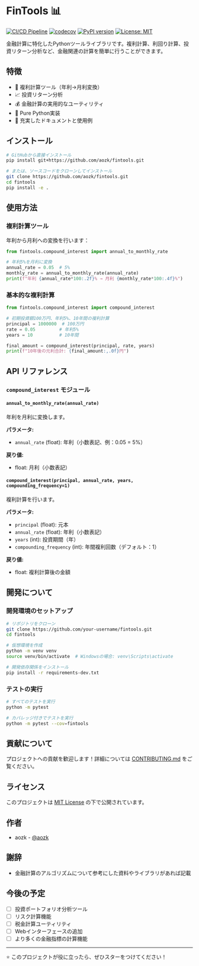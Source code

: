 # FinTools 📊

[![CI/CD Pipeline](https://github.com/aozk/fintools/actions/workflows/ci.yml/badge.svg)](https://github.com/aozk/fintools/actions/workflows/ci.yml)
[![codecov](https://codecov.io/gh/aozk/fintools/branch/main/graph/badge.svg)](https://codecov.io/gh/aozk/fintools)
[![PyPI version](https://badge.fury.io/py/fintools.svg)](https://badge.fury.io/py/fintools)
[![License: MIT](https://img.shields.io/badge/License-MIT-yellow.svg)](https://opensource.org/licenses/MIT)

金融計算に特化したPythonツールライブラリです。複利計算、利回り計算、投資リターン分析など、金融関連の計算を簡単に行うことができます。

## 特徴

- 🧮 複利計算ツール（年利→月利変換）
- 📈 投資リターン分析
- 💰 金融計算の実用的なユーティリティ
- 🐍 Pure Python実装
- 📖 充実したドキュメントと使用例

## インストール

```bash
# GitHubから直接インストール
pip install git+https://github.com/aozk/fintools.git

# または、ソースコードをクローンしてインストール
git clone https://github.com/aozk/fintools.git
cd fintools
pip install -e .
```

## 使用方法

### 複利計算ツール

年利から月利への変換を行います：

```python
from fintools.compound_interest import annual_to_monthly_rate

# 年利5%を月利に変換
annual_rate = 0.05  # 5%
monthly_rate = annual_to_monthly_rate(annual_rate)
print(f"年利 {annual_rate*100:.2f}% → 月利 {monthly_rate*100:.4f}%")
```

### 基本的な複利計算

```python
from fintools.compound_interest import compound_interest

# 初期投資額100万円、年利5%、10年間の複利計算
principal = 1000000  # 100万円
rate = 0.05         # 年利5%
years = 10          # 10年間

final_amount = compound_interest(principal, rate, years)
print(f"10年後の元利合計: {final_amount:,.0f}円")
```

## API リファレンス

### `compound_interest` モジュール

#### `annual_to_monthly_rate(annual_rate)`
年利を月利に変換します。

**パラメータ:**
- `annual_rate` (float): 年利（小数表記、例：0.05 = 5%）

**戻り値:**
- float: 月利（小数表記）

#### `compound_interest(principal, annual_rate, years, compounding_frequency=1)`
複利計算を行います。

**パラメータ:**
- `principal` (float): 元本
- `annual_rate` (float): 年利（小数表記）
- `years` (int): 投資期間（年）
- `compounding_frequency` (int): 年間複利回数（デフォルト：1）

**戻り値:**
- float: 複利計算後の金額

## 開発について

### 開発環境のセットアップ

```bash
# リポジトリをクローン
git clone https://github.com/your-username/fintools.git
cd fintools

# 仮想環境を作成
python -m venv venv
source venv/bin/activate  # Windowsの場合: venv\Scripts\activate

# 開発依存関係をインストール
pip install -r requirements-dev.txt
```

### テストの実行

```bash
# すべてのテストを実行
python -m pytest

# カバレッジ付きでテストを実行
python -m pytest --cov=fintools
```

## 貢献について

プロジェクトへの貢献を歓迎します！詳細については [CONTRIBUTING.md](CONTRIBUTING.md) をご覧ください。

## ライセンス

このプロジェクトは [MIT License](LICENSE) の下で公開されています。

## 作者

- aozk - [@aozk](https://github.com/aozk)

## 謝辞

- 金融計算のアルゴリズムについて参考にした資料やライブラリがあれば記載

## 今後の予定

- [ ] 投資ポートフォリオ分析ツール
- [ ] リスク計算機能
- [ ] 税金計算ユーティリティ
- [ ] Webインターフェースの追加
- [ ] より多くの金融指標の計算機能

---

⭐ このプロジェクトが役に立ったら、ぜひスターをつけてください！

